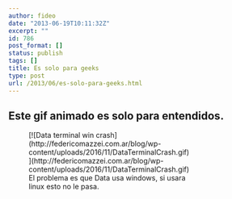 ```yaml
---
author: fideo
date: "2013-06-19T10:11:32Z"
excerpt: ""
id: 786
post_format: []
status: publish
tags: []
title: Es solo para geeks
type: post
url: /2013/06/es-solo-para-geeks.html
---
```

Este gif animado es solo para entendidos.
-----------------------------------------

<figure aria-describedby="caption-attachment-787" class="wp-caption alignnone" id="attachment_787" style="width: 320px">[![Data terminal win crash](http://federicomazzei.com.ar/blog/wp-content/uploads/2016/11/DataTerminalCrash.gif)](http://federicomazzei.com.ar/blog/wp-content/uploads/2016/11/DataTerminalCrash.gif)<figcaption class="wp-caption-text" id="caption-attachment-787">El problema es que Data usa windows, si usara linux esto no le pasa.</figcaption></figure>
